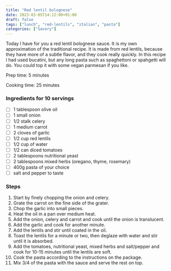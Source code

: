 ```yaml
---
title: "Red lentil bolognese"
date: 2023-03-05T14:12:00+01:00
draft: false
tags: ["lunch", "red-lentils", "italian", "pasta"]
categories: ["Savory"]
---
```


Today I have for you a red lentil bolognese sauce. It is my own approximation of the traditional recipe. It is made from red lentils,
because they have more of a subtle flavor, and they cook really quickly. In this recipe I had used bucatini, but any long pasta
such as spaghettoni or spahgetti will do. You could top it with some vegan parmesan if you like.

<div class="recipe">
Prep time: 5 minutes

Cooking time: 25 minutes

### Ingredients for 10 servings
- [ ] 1 tablespoon olive oil
- [ ] 1 small onion
- [ ] 1/2 stalk celery
- [ ] 1 medium carrot
- [ ] 2 cloves of garlic
- [ ] 1/2 cup red lentils
- [ ] 1/2 cup of water
- [ ] 1/2 can diced tomatoes
- [ ] 2 tablespoons nutritional yeast
- [ ] 2 tablespoons mixed herbs (oregano, thyme, rosemary)
- [ ] 400g pasta of your choice
- [ ] salt and pepper to taste

### Steps
1. Start by finely chopping the onion and celery.
2. Grate the carrot on the fine side of the grater.
3. Chop the garlic into small pieces.
4. Heat the oil in a pan over medium heat.
5. Add the onion, celery and carrot and cook until the onion is translucent.
6. Add the garlic and cook for another minute.
7. Add the lentils and stir until coated in the oil.
8. Toast the lentils for a minute or two, then deglaze with water and stir until it is absorbed.
9. Add the tomatoes, nutritional yeast, mixed herbs and salt/pepper and cook for 10-15 minutes until the lentils are soft.
10. Cook the pasta according to the instructions on the package.
11. Mix 3/4 of the pasta with the sauce and serve the rest on top.

</div>
